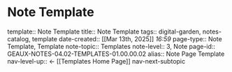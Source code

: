 # Note Template
template:: Note Template
title:: Note Template
tags:: digital-garden, notes-catalog, template
date-created::  [[Mar 13th, 2025]] *16:59* 
page-type:: Note Template, Template
note-topic:: Templates
note-level:: 3, Note 
page-id:: GEAUX-NOTES-04.02-TEMPLATES-01.00.00.02
alias:: Note Page Template
nav-level-up:: <- [[Templates Home Page]]
nav-next-subtopic
